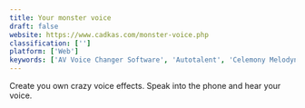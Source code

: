 ```yaml
---
title: Your monster voice
draft: false 
website: https://www.cadkas.com/monster-voice.php
classification: ['']
platform: ['Web']
keywords: ['AV Voice Changer Software', 'Autotalent', 'Celemony Melodyne', 'Funny Voice', 'GSnap', 'Genius', 'JN Soundboard', 'MP3 Skype Recorder', 'MorphVOX Junior', 'Pamela for Skype', 'Soundpad', 'Specimen', 'TalentedHack', 'Voicemod', 'Zynewave Podium', 'iFree Skype Recorder']
---
```

Create you own crazy voice effects. Speak into the phone and hear your voice.